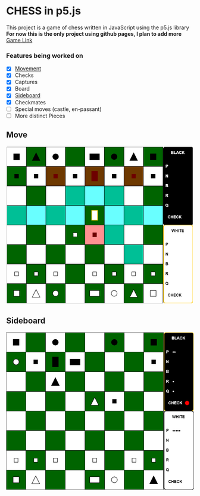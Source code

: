 # CHESS in p5.js
This project is a game of chess written in JavaScript using the p5.js library  
**For now this is the only project using github pages, I plan to add more**    
[Game Link](https://mayukh-g.github.io/ChessFromScratch/)

### Features being worked on
- [x] [Movement](#move)
- [x] Checks
- [x] Captures
- [x] Board
- [x] [Sideboard](#sideboard)
- [x] Checkmates
- [ ] Special moves (castle, en-passant)
- [ ] More distinct Pieces

Move
---
![move](readme_img/Moves.PNG)  

Sideboard
---
![check](readme_img/Check.PNG)
